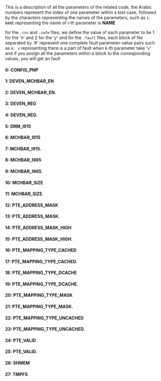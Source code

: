 This is a description of all the parameters of the related code,
the Arabic numbers represent the index of one parameter within a test case,
followed by the characters representing the names of the parameters,
such as `i: NAME` representing the name of i-th parameter is **NAME** 


for the `.csv` and `.safe` files, we define the value of each parameter to be 1 for the 'n' and 2 for the 'y'
and for the `.fault` files, each block of file separated by '#' represent one complete fault parameter-value pairs
such as `k: v` representing there is a part of fault when k-th parameter take 'v'
and if you assign all the parameters within a block to the corresponding values, you will get an fault


#### 0: CONFIG_PNP 
#### 1: DEVEN_MCHBAR_EN 
#### 2: DEVEN_MCHBAR_EN. 
#### 3: DEVEN_REG 
#### 4: DEVEN_REG. 
#### 5: DRM_I915 
#### 6: MCHBAR_I915 
#### 7: MCHBAR_I915. 
#### 8: MCHBAR_I965 
#### 9: MCHBAR_I965. 
#### 10: MCHBAR_SIZE 
#### 11: MCHBAR_SIZE. 
#### 12: PTE_ADDRESS_MASK 
#### 13: PTE_ADDRESS_MASK. 
#### 14: PTE_ADDRESS_MASK_HIGH 
#### 15: PTE_ADDRESS_MASK_HIGH. 
#### 16: PTE_MAPPING_TYPE_CACHED 
#### 17: PTE_MAPPING_TYPE_CACHED. 
#### 18: PTE_MAPPING_TYPE_DCACHE 
#### 19: PTE_MAPPING_TYPE_DCACHE. 
#### 20: PTE_MAPPING_TYPE_MASK 
#### 21: PTE_MAPPING_TYPE_MASK. 
#### 22: PTE_MAPPING_TYPE_UNCACHED 
#### 23: PTE_MAPPING_TYPE_UNCACHED. 
#### 24: PTE_VALID 
#### 25: PTE_VALID. 
#### 26: SHMEM 
#### 27: TMPFS 
